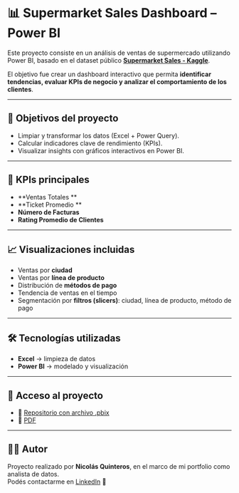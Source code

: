 # 📊 Supermarket Sales Dashboard – Power BI

Este proyecto consiste en un análisis de ventas de supermercado utilizando Power BI, basado en el dataset público **[Supermarket Sales - Kaggle](https://(https://www.kaggle.com/datasets/faresashraf1001/supermarket-sales))**.  

El objetivo fue crear un dashboard interactivo que permita **identificar tendencias, evaluar KPIs de negocio y analizar el comportamiento de los clientes**.

---

## 🚀 Objetivos del proyecto
- Limpiar y transformar los datos (Excel + Power Query).  
- Calcular indicadores clave de rendimiento (KPIs).  
- Visualizar insights con gráficos interactivos en Power BI.  

---

## 📌 KPIs principales
- **Ventas Totales **  
- **Ticket Promedio **  
- **Número de Facturas**  
- **Rating Promedio de Clientes**  

---

## 📈 Visualizaciones incluidas
- Ventas por **ciudad**  
- Ventas por **línea de producto**  
- Distribución de **métodos de pago**  
- Tendencia de ventas en el tiempo  
- Segmentación por **filtros (slicers)**: ciudad, línea de producto, método de pago  

---

## 🛠️ Tecnologías utilizadas
- **Excel** → limpieza de datos  
- **Power BI** → modelado y visualización  

---

## 🔗 Acceso al proyecto
- 📂 [Repositorio con archivo .pbix](./Dashboard%20Supermarket%20sales.pbix)  
- 📄 [PDF](./Dashboard%20Supermarket%20sales.pdf)  


---

## 👨‍💻 Autor
Proyecto realizado por **Nicolás Quinteros**, en el marco de mi portfolio como analista de datos.  
Podés contactarme en [LinkedIn](https://www.linkedin.com/in/nicolásbrianquinteros) 🚀
